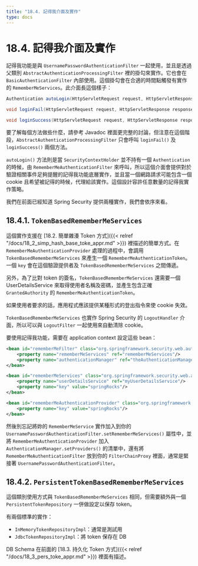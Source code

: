 ```yaml
---
title: "18.4. 記得我介面及實作"
type: docs
---
```


# 18.4. 記得我介面及實作

記得我功能是與 `UsernamePasswordAuthenticationFilter` 一起使用，並且是透過父類別 `AbstractAuthenticationProcessingFilter` 裡的掛勾來實作。它也會在 `BasicAuthenticationFilter` 內部使用。這個掛勾會在合適的時間點觸發有實作的 `RememberMeServices`。此介面長這個樣子：

```java
Authentication autoLogin(HttpServletRequest request, HttpServletResponse response);

void loginFail(HttpServletRequest request, HttpServletResponse response);

void loginSuccess(HttpServletRequest request, HttpServletResponse response, Authentication successfulAuthentication);
```

要了解每個方法做些什麼，請參考 Javadoc 裡面更完整的討論，但注意在這個階段，`AbstractAuthenticationProcessingFilter` 只會呼叫 `loginFail()` 及 `loginSuccess()` 兩個方法。

`autoLogin()` 方法則是當 `SecurityContextHolder` 並不持有一個 `Authentication` 的時候，由 `RememberMeAuthenticationFilter` 來呼叫，所以這個介面會提供對於驗證相關事件足夠提醒的記得我功能底層實作，並且當一個網路請求可能包含一個 cookie 且希望被記得的時候，代理給該實作。這個設計容許任意數量的記得我實作策略。

我們在前面已經知道 Spring Security 提供兩種實作，我們會依序來看。

## 18.4.1. `TokenBasedRememberMeServices`

這個實作支援在 [18.2. 簡單雜湊 Token 方式]({{< relref "/docs/18_2_simp_hash_base_toke_appr.md" >}}) 裡描述的簡單方式。在 `RememberMeAuthenticationProvider` 處理的過程中，會調用 `TokenBasedRememberMeServices` 來產生一個 `RememberMeAuthenticationToken`。一個 `key` 會在這個驗證提供者及 `TokenBasedRememberMeServices` 之間傳遞。

另外，為了比對 token 的簽名，`TokenBasedRememberMeServices` 還需要一個 UserDetailsService 來取得使用者名稱及密碼，並產生包含正確 `GrantedAuthority` 的 `RememberMeAuthenticationToken`。

如果使用者要求的話，應用程式應該提供某種形式的登出指令來使 cookie 失效。

`TokenBasedRememberMeServices` 也實作 Spring Security 的 `LogoutHandler` 介面，所以可以與 `LogoutFilter` 一起使用來自動清除 cookie。

要使用記得我功能，需要在 application context 設定這些 bean：

```xml
<bean id="rememberMeFilter" class="org.springframework.security.web.authentication.rememberme.RememberMeAuthenticationFilter">
    <property name="rememberMeServices" ref="rememberMeServices"/>
    <property name="authenticationManager" ref="theAuthenticationManager" />
</bean>

<bean id="rememberMeServices" class="org.springframework.security.web.authentication.rememberme.TokenBasedRememberMeServices">
    <property name="userDetailsService" ref="myUserDetailsService"/>
    <property name="key" value="springRocks"/>
</bean>

<bean id="rememberMeAuthenticationProvider" class="org.springframework.security.authentication.RememberMeAuthenticationProvider">
    <property name="key" value="springRocks"/>
</bean>
```

然後別忘記將妳的 `RememberMeService` 實作加入到你的 `UsernamePasswordAuthenticationFilter.setRememberMeServices()` 屬性中，並將 `RememberMeAuthenticationProvider` 加入 `AuthenticationManager.setProviders()` 的清單中，還有將 `RememberMeAuthenticationFilter` 放到你的 `FilterChainProxy` 裡面，通常是緊接著 `UsernamePasswordAuthenticationFilter`。

## 18.4.2. `PersistentTokenBasedRememberMeServices`

這個類別使用方式與 `TokenBasedRememberMeServices` 相同，但需要額外與一個 `PersistentTokenRepository` 一併做設定以保存 token。

有兩個標準的實作：

- `InMemoryTokenRepositoryImpl`：通常是測試用
- `JdbcTokenRepositoryImpl`：將 token 保存在 DB

DB Schema 在前面的 [18.3. 持久化 Token 方式]({{< relref "/docs/18_3_pers_toke_appr.md" >}}) 裡面有描述。